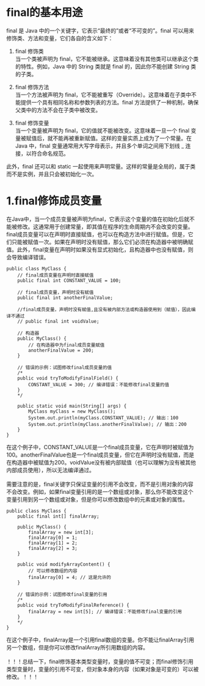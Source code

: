 <h1>final的基本用途</h1>
final 是 Java 中的一个关键字，它表示“最终的”或者“不可变的”。final 可以用来修饰类、方法和变量，它们各自的含义如下：</br>

1. final 修饰类</br>
当一个类被声明为 final，它不能被继承。这意味着没有其他类可以继承这个类的特性。例如，Java 中的 String 类就是 final 的，因此你不能创建 String 类的子类。</br>

2. final 修饰方法</br>
当一个方法被声明为 final，它不能被重写（Override）。这意味着在子类中不能提供一个具有相同名称和参数列表的方法。final 方法提供了一种机制，确保父类中的方法不会在子类中被改变。</br>

3. final 修饰变量</br>
  当一个变量被声明为 final，它的值就不能被改变。这意味着一旦一个 final 变量被赋值后，就不能再被重新赋值。这样的变量实质上成为了一个常量。在 Java 中，final 变量通常用大写字母表示，并且多个单词之间用下划线 _ 连接，以符合命名规范。</br>

此外，final 还可以和 static 一起使用来声明常量。这样的常量是全局的，属于类而不是实例，并且只会被初始化一次。</br>

<h1>1.final修饰成员变量</h1>

在Java中，当一个成员变量被声明为final，它表示这个变量的值在初始化后就不能被修改。这通常用于创建常量，即其值在程序的生命周期内不会改变的变量。</br>
final成员变量可以在声明时直接赋值，也可以在构造方法中进行赋值。但是，它们只能被赋值一次。如果在声明时没有赋值，那么它们必须在构造器中被明确赋值。此外，final变量在声明时如果没有显式初始化，且构造器中也没有赋值，则会导致编译错误。</br>

```
public class MyClass {  
    // final成员变量在声明时直接赋值  
    public final int CONSTANT_VALUE = 100;  
  
    // final成员变量，声明时没有赋值  
    public final int anotherFinalValue;  

    //final成员变量，声明时没有赋值,且没有被内部方法或构造器使用到（赋值），因此编译不通过
    // public final int voidValue;
  
    // 构造器  
    public MyClass() {  
        // 在构造器中为final成员变量赋值  
        anotherFinalValue = 200;  
    }  
  
    // 错误的示例：试图修改final成员变量的值  
    /*  
    public void tryToModifyFinalField() {  
        CONSTANT_VALUE = 300; // 编译错误：不能修改final变量的值  
    }  
    */  
  
    public static void main(String[] args) {  
        MyClass myClass = new MyClass();  
        System.out.println(myClass.CONSTANT_VALUE); // 输出：100  
        System.out.println(myClass.anotherFinalValue); // 输出：200  
    }  
}
```
在这个例子中，CONSTANT_VALUE是一个final成员变量，它在声明时被赋值为100。anotherFinalValue也是一个final成员变量，但它在声明时没有赋值，而是在构造器中被赋值为200。voidValue没有被内部赋值（也可以理解为没有被其他内部成员使用），所以无法编译通过。</br>
</br>
需要注意的是，final关键字只保证变量的引用不会改变，而不是引用对象的内容不会改变。例如，如果final变量引用的是一个数组或对象，那么你不能改变这个变量引用到另一个数组或对象，但是你可以修改数组中的元素或对象的属性。</br>

```
public class MyClass {  
    public final int[] finalArray;  
  
    public MyClass() {  
        finalArray = new int[3];  
        finalArray[0] = 1;  
        finalArray[1] = 2;  
        finalArray[2] = 3;  
    }  
  
    public void modifyArrayContent() {  
        // 可以修改数组的内容  
        finalArray[0] = 4; // 这是允许的  
    }  
  
    // 错误的示例：试图修改final变量的引用  
    /*  
    public void tryToModifyFinalReference() {  
        finalArray = new int[5]; // 编译错误：不能修改final变量的引用  
    }  
    */  
}
```

在这个例子中，finalArray是一个引用final数组的变量。你不能让finalArray引用另一个数组，但是你可以修改finalArray所引用数组的内容。</br>
</br>
！！！总结一下，final修饰基本类型变量时，变量的值不可变；而final修饰引用类型变量时，变量的引用不可变，但对象本身的内容（如果对象是可变的）可以被修改。！！！</br>


